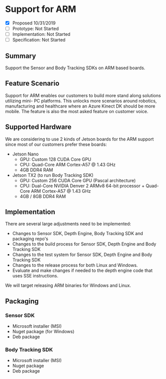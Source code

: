 
# Support for ARM

* [x] Proposed 10/31/2019
* [ ] Prototype: Not Started
* [ ] Implementation: Not Started
* [ ] Specification: Not Started

## Summary

Support the Sensor and Body Tracking SDKs on ARM based boards.

## Feature Scenario

Support for ARM enables our customers to build more stand along solutions utilizing mini- PC platforms. This unlocks more scenarios around robotics, manufacturing and healthcare where an Azure Kinect DK should be more mobile. The feature is also the most asked feature on customer voice.

## Supported Hardware

We are considering to use 2 kinds of Jetson boards for the ARM support since most of our customers prefer these boards:

- Jetson Nano
    - GPU: Custom 128 CUDA Core GPU
    - CPU: Quad-Core ARM Cortex-A57 @ 1.43 GHz
    - 4GB DDR4 RAM
- Jetson TX2 (to run Body Tracking SDK)
    - GPU: Custom 256 CUDA Core GPU (Pascal architecture)
    - CPU: Dual-Core NVIDIA Denver 2 ARMv8 64-bit processor + Quad-Core ARM Cortex-A57 @ 1.43 GHz
    - 4GB / 8GB DDR4 RAM

## Implementation

There are several large adjustments need to be implemented:

- Changes to Sensor SDK, Depth Engine, Body Tracking SDK and packaging repo's
- Changes to the build process for Sensor SDK, Depth Engine and Body Tracking SDK
- Changes to the test system for Sensor SDK, Depth Engine and Body Tracking SDK
- Changes to the release process for both Linux and Windows.
- Evaluate and make changes if needed to the depth engine code that uses SSE instructions.

We will target releasing ARM binaries for Windows and Linux.

## Packaging

### Sensor SDK

- Microsoft installer (MSI)
- Nuget package (for Windows)
- Deb package

### Body Tracking SDK

- Microsoft installer (MSI)
- Nuget package
- Deb package
